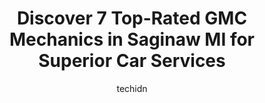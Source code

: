 ---
layout: ampstory
image: https://images.unsplash.com/photo-1608839968395-12aed2154570?ixlib=rb-4.0.3&ixid=MnwxMjA3fDB8MHxwaG90by1wYWdlfHx8fGVufDB8fHx8&auto=format&fit=crop&w=640&h=853&q=80
author: techidn
featured: false
description: When it comes to finding reliable automotive experts in Saginaw MI, USA, look no further than the 7 best GMC Mechanic in the area. With their exceptional skills and dedication to providing t
title: Discover 7 Top-Rated GMC Mechanics in Saginaw MI for Superior Car Services
cover:
   title: Discover 7 Top-Rated GMC Mechanics in Saginaw MI for Superior Car Services
   subtitle: Rickpate
   background: https://images.unsplash.com/photo-1608839968395-12aed2154570?ixlib=rb-4.0.3&ixid=MnwxMjA3fDB8MHxwaG90by1wYWdlfHx8fGVufDB8fHx8&auto=format&fit=crop&w=640&h=853&q=80

pages: 
 - layout: thirds
   top: <h1>#1 Gales General Service Center</h1>
   bottom: "<p>Great first impression!  I wanted a safety inspection, oil change, and tire rotate on my sons older truck.   The whole process was awesome, Ryan was super helpful, we wer</p>"
   background: https://www.knot35.com/toplist/wp-content/uploads/2023/06/best-gmc-mechanic-1-in-saginaw-mi-1685838635.jpeg
   backgroundblur: true
 - layout: thirds
   top: <h1>#2 Kens General Repair Inc.</h1>
   bottom: "<p>400 W Remington St, Saginaw, MI 48602, United States</p>"
   background: https://www.knot35.com/toplist/wp-content/uploads/2023/06/best-gmc-mechanic-2-in-saginaw-mi-1685838636.jpeg
   cta:
      link: https://www.knot35.com/toplist/discover-7-top-rated-gmc-mechanics-in-saginaw-mi-for-superior-car-services/
      text: Discover 7 Top-Rated GMC Mechanics in Saginaw MI for Superior Car Services
 - layout: thirds
   top: <h1>#3 Dex-Tech Auto Service Center</h1>
   bottom: "<p>2958 Bay Rd, Saginaw, MI 48603, United States</p>"
   background: https://www.knot35.com/toplist/wp-content/uploads/2023/06/best-gmc-mechanic-3-in-saginaw-mi-1685838636.jpeg
   cta:
      link: https://www.knot35.com/toplist/discover-7-top-rated-gmc-mechanics-in-saginaw-mi-for-superior-car-services/
      text: Discover 7 Top-Rated GMC Mechanics in Saginaw MI for Superior Car Services
 - layout: thirds
   top: <h1>#4 GARYS Towing & Repair LLC</h1>
   bottom: "<p>2005 S Michigan Ave, Saginaw, MI 48602, United States</p>"
   background: https://images.unsplash.com/photo-1509114397022-ed747cca3f65?ixlib=rb-4.0.3&ixid=MnwxMjA3fDB8MHxwaG90by1wYWdlfHx8fGVufDB8fHx8&auto=format&fit=crop&w=640&h=853&q=80
   cta:
      link: https://www.knot35.com/toplist/discover-7-top-rated-gmc-mechanics-in-saginaw-mi-for-superior-car-services/
      text: Discover 7 Top-Rated GMC Mechanics in Saginaw MI for Superior Car Services
 - layout: thirds
   top: <h1>#5 Enszers Auto Repair</h1>
   bottom: "<p>401 N Hamilton St, Saginaw, MI 48602, United States</p>"
   background: https://images.unsplash.com/photo-1536745287225-21d689278fd1?ixlib=rb-4.0.3&ixid=MnwxMjA3fDB8MHxwaG90by1wYWdlfHx8fGVufDB8fHx8&auto=format&fit=crop&w=640&h=853&q=80
   cta:
      link: https://www.knot35.com/toplist/discover-7-top-rated-gmc-mechanics-in-saginaw-mi-for-superior-car-services/
      text: Discover 7 Top-Rated GMC Mechanics in Saginaw MI for Superior Car Services
 - layout: thirds
   top: <h1>#6 West Michigan Automotive</h1>
   bottom: "<p>4110 W Michigan Ave, Saginaw, MI 48638, United States</p>"
   background: https://images.unsplash.com/photo-1462556791646-c201b8241a94?ixlib=rb-4.0.3&ixid=MnwxMjA3fDB8MHxwaG90by1wYWdlfHx8fGVufDB8fHx8&auto=format&fit=crop&w=640&h=853&q=80
   cta:
      link: https://www.knot35.com/toplist/discover-7-top-rated-gmc-mechanics-in-saginaw-mi-for-superior-car-services/
      text: Discover 7 Top-Rated GMC Mechanics in Saginaw MI for Superior Car Services
 - layout: thirds
   top: <h1>#7 All Auto & Truck Services</h1>
   bottom: "<p>1404 Gratiot Ave, Saginaw, MI 48602, United States</p>"
   background: https://images.unsplash.com/photo-1574169208507-84376144848b?ixlib=rb-4.0.3&ixid=MnwxMjA3fDB8MHxwaG90by1wYWdlfHx8fGVufDB8fHx8&auto=format&fit=crop&w=640&h=853&q=80
   cta:
      link: https://www.knot35.com/toplist/discover-7-top-rated-gmc-mechanics-in-saginaw-mi-for-superior-car-services/
      text: Discover 7 Top-Rated GMC Mechanics in Saginaw MI for Superior Car Services
 - layout: thirds
   middle: Continue reading...
   background: https://images.unsplash.com/photo-1552083974-186346191183?ixlib=rb-4.0.3&ixid=MnwxMjA3fDB8MHxwaG90by1wYWdlfHx8fGVufDB8fHx8&auto=format&fit=crop&w=640&h=853&q=80
   cta:
      link: https://www.knot35.com/toplist/discover-7-top-rated-gmc-mechanics-in-saginaw-mi-for-superior-car-services/
      text: Discover 7 Top-Rated GMC Mechanics in Saginaw MI for Superior Car Services
      
---